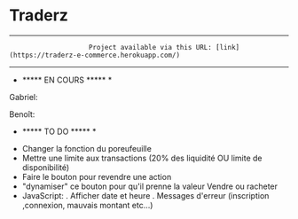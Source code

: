 # Traderz
***********************************************************************************************************************************************************************************************************************************************************************************
                        Project available via this URL: [link](https://traderz-e-commerce.herokuapp.com/)
            
************************************************************************************************************************************************************************************************************************************************************************************

* ***** EN COURS ***** *

Gabriel:

Benoît:


* ***** TO DO ***** *
- Changer la fonction du poreufeuille
- Mettre une limite aux transactions (20% des liquidité OU limite de disponibilité)
- Faire le bouton pour revendre une action
- "dynamiser" ce bouton pour qu'il prenne la valeur Vendre ou racheter
- JavaScript:
              . Afficher date et heure
              . Messages d'erreur (inscription ,connexion, mauvais montant etc...)
              
